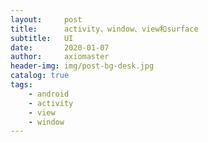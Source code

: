 ```yaml
---
layout:     post
title:      activity、window、view和surface
subtitle:   UI
date:       2020-01-07
author:     axiomaster
header-img: img/post-bg-desk.jpg
catalog: true
tags:
    - android
    - activity
    - view
    - window
---
```


